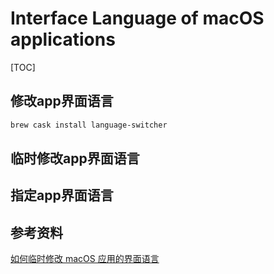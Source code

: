 # Interface Language of macOS applications

[TOC]

## 修改app界面语言

```bash
brew cask install language-switcher
```



## 临时修改app界面语言



## 指定app界面语言



## 参考资料

[如何临时修改 macOS 应用的界面语言](https://sspai.com/post/44536)